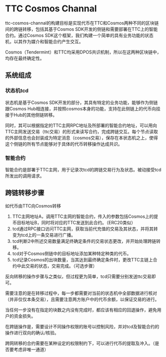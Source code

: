 # TTC Cosmos Channal

ttc-cosmos-channal的构建目标是实现代币在TTC和Cosmos两种不同的区块链间的跨链转移，包括其基于Cosmos SDK开发的侧链和需要部署在TTC上的智能合约。通过Cosmos SDK这个框架，我们构建一个简单的具有业务功能的状态机，以其作为媒介和智能合约产生交互。

Cosmos（Tendermint）和TTC均采用DPOS共识机制，所以在这两种区块链中，均存在最终确定性。

## 系统组成

### 状态机tcd

状态机是基于Cosmos SDK开发的部分，其具有特定的业务功能，能够作为侧链跟Cosmos Hub相连接，并按照cosmos本身的功能，支持在此侧链上的代币向挂接于Hub的其他侧链转移。

同时，其可以根据指定的TTC主网RPC地址及所部署的智能合约地址，可以用向TTC主网发送交易（ttc交易）的形式来读写合约，完成跨链交互。每个节点读取的外部信息也会封装成为特定消息（cosmos交易），保存在本状态机之上，使得这个侧链的所有节点能够对于具体的代币转移操作达成共识。

### 智能合约

智能合约是部署于TTC主网，用于记录次tcd的跨链交易行为及状态。被动接受tcd所发出的调用请求。


## 跨链转移步骤

如代币由TTC向Cosmos转移

1. TTC主网地址A，调用TTC主网的智能合约，传入的参数包括Cosmos上的提币目标地址B，同时将对应的TTC发送到此合约。（ERC20类似） 
2. tcd通过RPC接口访问TTC主网，获取当前代充值的交易及其状态，并将其转变为tcd上的一条交易进行广播。
3. tcd判断2中所述交易数量满足终确定条件的交易状态更改，并开始处理跨链转移。
4. tcd对于Cosmos侧链中的目标地址添加某种特定种类的代币。
5. tcd记录Cosmos的出块数量，当其达到最终确定条件时，更改TTC主链上合约中此交易的状态，交易完成。（可选步骤）

反向转移的操作步骤与之类似，但过程更为简单，tcd只需要分别发送ttc交易即可。

需要注意的是在转移过程中，每一步都需要对当前的状态机中全部数据进行核对（并非仅仅本条交易），且需要注意两方账户中的代币余额，以保证交易的进行。

当任何一步没有在指定的块数之内没有完成时，都应该有相应的回退操作，避免用户的资金损失。

在跨链操作是，需要设计不同操作权限的账号以控制风险，并对tcd及智能合约的操作进行双向的确认/核验。

跨网转移的合约需要在某种设定的权限制约下，可以进行代币的提取及冲入。（是否要考虑非唯一通道）
